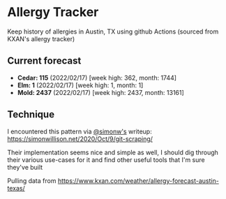 # Allergy Tracker

Keep history of allergies in Austin, TX using github Actions (sourced from KXAN's allergy tracker)

## Current forecast
<!-- INJECT FORECAST -->
- **Cedar: 115** (2022/02/17)  [week high: 362, month: 1744]
- **Elm: 1** (2022/02/17)  [week high: 1, month: 1]
- **Mold: 2437** (2022/02/17)  [week high: 2437, month: 13161]
<!-- END INJECT FORECAST -->

## Technique

I encountered this pattern via [@simonw's](https://github.com/simonw) writeup: https://simonwillison.net/2020/Oct/9/git-scraping/

Their implementation seems nice and simple as well, I should dig through their various use-cases for it and find other useful tools that I'm sure they've built

Pulling data from https://www.kxan.com/weather/allergy-forecast-austin-texas/
